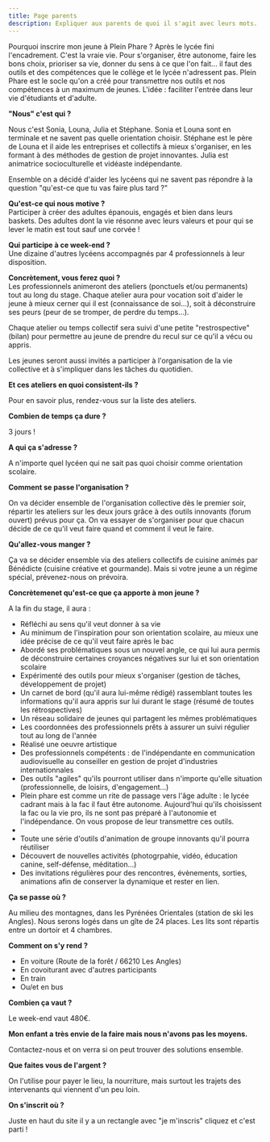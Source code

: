 ```yaml
---
title: Page parents
description: Expliquer aux parents de quoi il s'agit avec leurs mots.
---
```

Pourquoi inscrire mon jeune à Plein Phare ?
Après le lycée fini l'encadrement. C'est la vraie vie. Pour s'organiser, être autonome, faire les bons choix, prioriser sa vie, donner du sens à ce que l'on fait... il faut des outils et des compétences que le collège et le lycée n'adressent pas. 
Plein Phare est le socle qu'on a créé pour transmettre nos outils et nos compétences à un maximum de jeunes. L'idée : faciliter l'entrée dans leur vie d'étudiants et d'adulte. 

**"Nous" c'est qui ?**

Nous c'est Sonia, Louna, Julia et Stéphane. Sonia et Louna sont en terminale et ne savent pas quelle orientation choisir. Stéphane est le père de Louna et il aide les entreprises et collectifs à mieux s'organiser, en les formant à des méthodes de gestion de projet innovantes. Julia est animatrice socioculturelle et vidéaste indépendante.

Ensemble on a décidé d'aider les lycéens qui ne savent pas répondre à la question "qu'est-ce que tu vas faire plus tard ?"

**Qu'est-ce qui nous motive ?**  
Participer à créer des adultes épanouis, engagés et bien dans leurs baskets. Des adultes dont la vie résonne avec leurs valeurs et pour qui se lever le matin est tout sauf une corvée !

**Qui participe à ce week-end ?**  
Une dizaine d'autres lycéens accompagnés par 4 professionnels à leur disposition.

**Concrètement, vous ferez quoi ?**  
Les professionnels animeront des ateliers (ponctuels et/ou permanents) tout au long du stage. Chaque atelier aura pour vocation soit d'aider le jeune à mieux cerner qui il est (connaissance de soi...), soit à déconstruire ses peurs (peur de se tromper, de perdre du temps...).

Chaque atelier ou temps collectif sera suivi d'une petite "restrospective" (bilan) pour permettre au jeune de prendre du recul sur ce qu'il a vécu ou appris.

Les jeunes seront aussi invités a participer à l'organisation de la vie collective et à s'impliquer dans les tâches du quotidien.

**Et ces ateliers en quoi consistent-ils ?**

Pour en savoir plus, rendez-vous sur la liste des ateliers.

**Combien de temps ça dure ?**

3 jours !

**A qui ça s'adresse ?**

A n'importe quel lycéen qui ne sait pas quoi choisir comme orientation scolaire.

**Comment se passe l'organisation ?**

On va décider ensemble de l'organisation collective dès le premier soir, répartir les ateliers sur les deux jours grâce à des outils innovants (forum ouvert) prévus pour ça. On va essayer de s'organiser pour que chacun décide de ce qu'il veut faire quand et comment il veut le faire.


**Qu'allez-vous manger ?**

Ça va se décider ensemble via des ateliers collectifs de cuisine animés par Bénédicte (cuisine créative et gourmande). Mais si votre jeune a un régime spécial, prévenez-nous on prévoira.


**Concrètemenet qu'est-ce que ça apporte à mon jeune ?**  

A la fin du stage, il aura :
- Réfléchi au sens qu'il veut donner à sa vie
- Au minimum de l'inspiration pour son orientation scolaire, au mieux une idée précise de ce qu'il veut faire après le bac
- Abordé ses problématiques sous un nouvel angle, ce qui lui aura permis de déconstruire certaines croyances négatives sur lui et son orientation scolaire
- Expérimenté des outils pour mieux s'organiser (gestion de tâches, développement de projet)
- Un carnet de bord (qu'il aura lui-même rédigé) rassemblant toutes les informations qu'il aura appris sur lui durant le stage (résumé de toutes les rétrospectives)
- Un réseau solidaire de jeunes qui partagent les mêmes problématiques
- Les coordonnées des professionnels prêts à assurer un suivi régulier tout au long de l'année
- Réalisé une oeuvre artistique
- Des professionnels compétents : de l'indépendante en communication audiovisuelle au conseiller en gestion de projet d'industries internationnales
- Des outils "agiles" qu'ils pourront utiliser dans n'importe qu'elle situation (professionnelle, de loisirs, d'engagement...)
- Plein phare est comme un rite de passage vers l'âge adulte : le lycée cadrant mais à la fac il faut être autonome. Aujourd'hui qu'ils choisissent la fac ou la vie pro, ils ne sont pas préparé à l'autonomie et l'indépendance. On vous propose de leur transmettre ces outils.
- 
- Toute une série d'outils d'animation de groupe innovants qu'il pourra réutiliser
- Découvert de nouvelles activités (photogrpahie, vidéo, éducation canine, self-défense, méditation...)
- Des invitations régulières pour des rencontres, évènements, sorties, animations afin de conserver la dynamique et rester en lien.

**Ça se passe où ?**

Au milieu des montagnes, dans les Pyrénées Orientales (station de ski les Angles). Nous serons logés dans un gîte de 24 places. Les lits sont répartis entre un dortoir et 4 chambres.

**Comment on s'y rend ?**

- En voiture (Route de la forêt / 66210 Les Angles)
- En covoiturant avec d'autres participants
- En train
- Ou/et en bus

**Combien ça vaut ?**

Le week-end vaut 480€.

**Mon enfant a très envie de la faire mais nous n'avons pas les moyens.**

Contactez-nous et on verra si on peut trouver des solutions ensemble.

**Que faites vous de l'argent ?**

On l'utilise pour payer le lieu, la nourriture, mais surtout les trajets des intervenants qui viennent d'un peu loin.

**On s'inscrit où ?**

Juste en haut du site il y a un rectangle avec "je m'inscris" cliquez et c'est parti !
